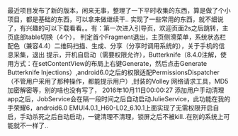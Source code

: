   最近项目发布了新的版本，闲来无事，整理了一下平时收集的东西，算是做了个小项目，都是基础的东西，可以拿来做继续干.. 
实现了一些常用的东西，就不细说了，有兴趣的可以下载看看。。有：第一次进入引导页，欢迎页面2s之后跳转，主页底部table切换（4个），
判定首个Fragment退出，主页侧滑菜单，系统状态栏配色（兼容4.4）二维码扫描、生成、分享（分享时调用系统的），关于手机的信息采集，退出
提示，开机自启动（需要权限允许），Butterknife（8.4.0注解，使用方式：在setContentView的布局上右键Generate，然后点击Generate 
Butterknife Injections）,android6.0之后的权限适配PermissionsDispatcher（不管用户采用了那种操作，都能提示用户）,封装的Volley
网络请求工具，MD5加密解密等，别的啥也没有写了，
2016年10月11日00:00:27
添加用户手动清理app之后，JobService会在隔一段时间之后自动启动JulieService，此功能在我的手荣耀6，android6.0 EMUI4.0.1_H60-L02_6.10.1上面实现了无需权限开启自启，手动杀死之后自动启动，一键清理不清理，锁屏之后不被kill..在别的系统上可能就不一样了..

